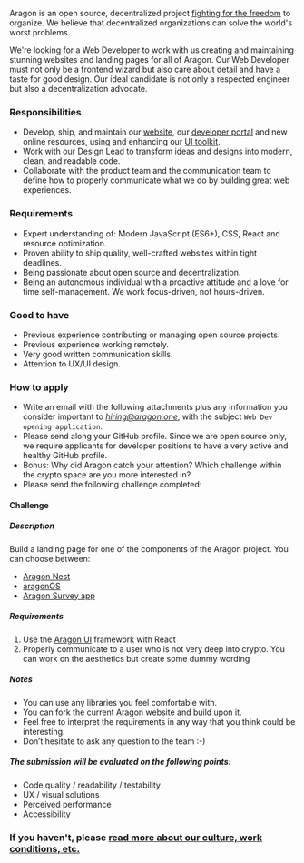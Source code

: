 Aragon is an open source, decentralized project [fighting for the freedom](https://www.youtube.com/watch?v=AqjIWmiAidw) to organize. We believe that decentralized organizations can solve the world's worst problems.

We're looking for a Web Developer to work with us creating and maintaining stunning websites and landing pages for all of Aragon. Our Web Developer must not only be a frontend wizard but also care about detail and have a taste for good design. Our ideal candidate is not only a respected engineer but also a decentralization advocate.

### Responsibilities

- Develop, ship, and maintain our [website](https://aragon.org), our [developer portal](https://hack.aragon.org) and new online resources, using and enhancing our [UI toolkit](https://github.com/aragon/aragon-ui).
- Work with our Design Lead to transform ideas and designs into modern, clean, and readable code.
- Collaborate with the product team and the communication team to define how to properly communicate what we do by building great web experiences.

### Requirements

- Expert understanding of: Modern JavaScript (ES6+), CSS, React and resource optimization.
- Proven ability to ship quality, well-crafted websites within tight deadlines.
- Being passionate about open source and decentralization.
- Being an autonomous individual with a proactive attitude and a love for time self-management. We work focus-driven, not hours-driven.

### Good to have

- Previous experience contributing or managing open source projects.
- Previous experience working remotely.
- Very good written communication skills.
- Attention to UX/UI design.

### How to apply

- Write an email with the following attachments plus any information you consider important to *hiring@aragon.one*, with the subject `Web Dev opening application`.
- Please send along your GitHub profile. Since we are open source only, we require applicants for developer positions to have a very active and healthy GitHub profile.
- Bonus: Why did Aragon catch your attention? Which challenge within the crypto space are you more interested in?
- Please send the following challenge completed:

#### Challenge

##### Description

Build a landing page for one of the components of the Aragon project. You can choose between:
- [Aragon Nest](https://github.com/aragon/nest)
- [aragonOS](https://aragon.one/os)
- [Aragon Survey app](http://survey.aragon.org)

##### Requirements

1. Use the [Aragon UI](https://hack.aragon.org/docs/aragonui-intro.html) framework with React
2. Properly communicate to a user who is not very deep into crypto. You can work on the aesthetics but create some dummy wording

##### Notes

- You can use any libraries you feel comfortable with.
- You can fork the current Aragon website and build upon it.
- Feel free to interpret the requirements in any way that you think could be interesting.
- Don’t hesitate to ask any question to the team :-)

##### The submission will be evaluated on the following points:

- Code quality / readability / testability
- UX / visual solutions
- Perceived performance
- Accessibility

### If you haven't, please [read more about our culture, work conditions, etc.](../index.md)
